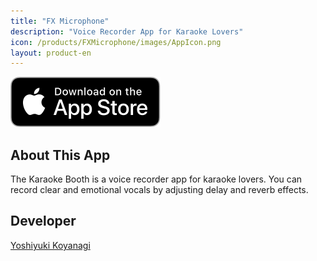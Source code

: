 ```yaml
---
title: "FX Microphone"
description: "Voice Recorder App for Karaoke Lovers"
icon: /products/FXMicrophone/images/AppIcon.png
layout: product-en
---
```


[![Download on the AppStore](/images/AppStoreUS.svg)](https://apps.apple.com/us/app/fx-microphone/id1613245127)

## About This App

The Karaoke Booth is a voice recorder app for karaoke lovers. You can record clear and emotional vocals by adjusting delay and reverb effects.

## Developer

[Yoshiyuki Koyanagi](https://moutend.github.io/en/)
